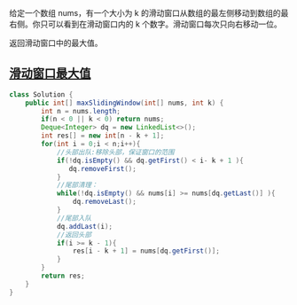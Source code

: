 给定一个数组 nums，有一个大小为 k 的滑动窗口从数组的最左侧移动到数组的最右侧。你只可以看到在滑动窗口内的 k 个数字。滑动窗口每次只向右移动一位。

返回滑动窗口中的最大值。

## [滑动窗口最大值](https://leetcode-cn.com/problems/sliding-window-maximum/)

```java
class Solution {
    public int[] maxSlidingWindow(int[] nums, int k) {
        int n = nums.length;
        if(n < 0 || k < 0) return nums;
        Deque<Integer> dq = new LinkedList<>();
        int res[] = new int[n - k + 1];
        for(int i = 0;i < n;i++){
            //头部出队:移除头部，保证窗口的范围
            if(!dq.isEmpty() && dq.getFirst() < i- k + 1 ){
               dq.removeFirst(); 
            }
            //尾部清理：
            while(!dq.isEmpty() && nums[i] >= nums[dq.getLast()] ){
                dq.removeLast();
            }
            //尾部入队
            dq.addLast(i);
            //返回头部
            if(i >= k - 1){
                res[i - k + 1] = nums[dq.getFirst()];
            }
        }
        return res;  
    }
}
```

